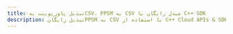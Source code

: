 ---title: تبدیل پاورپوینت بهCSV، PPSM به CSV مبدل رایگان یا C++ SDKdescription: تبدیل رایگانPPSM به CSV با استفاده از C++ Cloud APIs & SDK. همچنین اسناد Microsoft PowerPoint را در Cloud ایجاد، ویرایش و رندر کنید.---